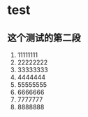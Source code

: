 # test
## 这个测试的第二段
1. 11111111
2. 22222222
3. 33333333
4. 4444444
5. 55555555
6. 6666666
7. 7777777
8. 8888888